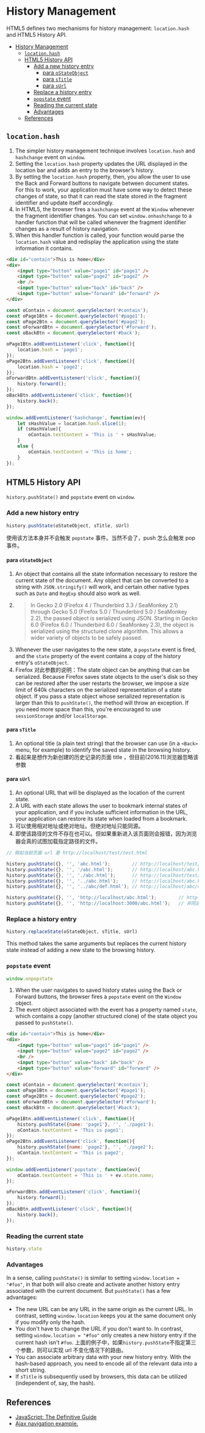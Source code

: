 # History Management

HTML5 defines two mechanisms for history management: `location.hash` and HTML5 History API.


<!-- TOC -->

- [History Management](#history-management)
    - [`location.hash`](#locationhash)
    - [HTML5 History API](#html5-history-api)
        - [Add a new history entry](#add-a-new-history-entry)
            - [para `oStateObject`](#para-ostateobject)
            - [para `sTitle`](#para-stitle)
            - [para `sUrl`](#para-surl)
        - [Replace a history entry](#replace-a-history-entry)
        - [`popstate` event](#popstate-event)
        - [Reading the current state](#reading-the-current-state)
        - [Advantages](#advantages)
    - [References](#references)

<!-- /TOC -->


## `location.hash`
1. The simpler history management technique involves `location.hash` and `hashchange` event on `window`.
2. Setting the `location.hash` property updates the URL displayed in the location bar and adds an entry to the browser’s history.
3. By setting the `location.hash` property, then, you allow the user to use the Back and Forward buttons to navigate between document states. For this to work, your application must have some way to detect these changes of state, so that it can read the state stored in the fragment identifier and update itself accordingly.
4. In HTML5, the browser fires a `hashchange` event at the `Window` whenever the fragment identifier changes. You can set `window.onhashchange` to a handler function that will be called whenever the fragment identifier changes as a result of history navigation.
5. When this handler function is called, your function would parse the
`location.hash` value and redisplay the application using the state information it contains.

```html
<div id="contain">This is home</div>
<div>
    <input type="button" value="page1" id="page1" />
    <input type="button" value="page2" id="page2" />
    <br />
    <input type="button" value="back" id="back" />
    <input type="button" value="forward" id="forward" />
</div>
```
```js
const oContain = document.querySelector('#contain');
const oPage1Btn = document.querySelector('#page1');
const oPage2Btn = document.querySelector('#page2');
const oForwardBtn = document.querySelector('#forward');
const oBackBtn = document.querySelector('#back');

oPage1Btn.addEventListener('click', function(){
    location.hash = 'page1';
});
oPage2Btn.addEventListener('click', function(){
    location.hash = 'page2';
});
oForwardBtn.addEventListener('click', function(){
    history.forward();
});
oBackBtn.addEventListener('click', function(){
    history.back();
});

window.addEventListener('hashchange', function(ev){
    let sHashValue = location.hash.slice(1);
    if (sHashValue){
        oContain.textContent = 'This is ' + sHashValue;
    }
    else {
        oContain.textContent = 'This is home';
    }
});
```


## HTML5 History API
`history.pushState()` and `popstate` event on `window`.

### Add a new history entry
```js
history.pushState(oStateObject, sTitle, sUrl)
```
使用该方法本身并不会触发 `popstate` 事件。当然不会了，push 怎么会触发 pop 事件。

#### para `oStateObject`
1. An object that contains all the state information necessary to restore the current state of the document. Any object that can be converted to a string with `JSON.stringify()` will work, and certain other native types such as `Date` and `RegExp` should also work as well.
2. >In Gecko 2.0 (Firefox 4 / Thunderbird 3.3 / SeaMonkey 2.1) through Gecko 5.0
(Firefox 5.0 / Thunderbird 5.0 / SeaMonkey 2.2), the passed object is serialized
 using JSON. Starting in Gecko 6.0 (Firefox 6.0 / Thunderbird 6.0 / SeaMonkey
2.3), the object is serialized using the structured clone algorithm. This
allows a wider variety of objects to be safely passed.    
3. Whenever the user navigates to the new state, a `popstate` event is fired, and the `state` property of the event contains a copy of the history entry's `oStateObject`.
4. Firefox 对此参数的说明：The state object can be anything that can be serialized. Because Firefox saves state objects to the user's disk so they can be restored after the user restarts the browser, we impose a size limit of 640k characters on the serialized representation of a state object. If you pass a state object whose serialized representation is larger than this to `pushState()`, the method will throw an exception. If you need more space than this, you're encouraged to use `sessionStorage` and/or `localStorage`.

#### para `sTitle`
1. An optional title (a plain text string) that the browser can use (in a `<Back>` menu, for example) to identify the saved state in the browsing history. 
2. 看起来是想作为新创建的历史记录的页面 title ，但目前(2016.11)浏览器忽略该参数

#### para `sUrl`
1. An optional URL that will be displayed as the location of the current state.
2. A URL with each state allows the user to bookmark internal states of your application, and if you include sufficient information in the URL, your application can restore its state when loaded from a bookmark.
3. 可以使用相对地址或绝对地址。但绝对地址只能同源。
4. 即使该路径的文件不存在也可以。但如果重新进入该页面则会报错，因为浏览器会真的试图加载指定路径的文件。

```js
// 假如当前页面 url 是 http://localhost/test/test.html

history.pushState({}, '', 'abc.html');        // http://localhost/test/abc.html
history.pushState({}, '', '/abc.html');       // http://localhost/abc.html
history.pushState({}, '', './abc.html');      // http://localhost/test/abc.html
history.pushState({}, '', '../abc.html');     // http://localhost/abc.html
history.pushState({}, '', '../abc/def.html'); // http://localhost/abc/def.html

history.pushState({}, '', 'http://localhost/abc.html');        // http://localhost/abc.html
history.pushState({}, '', 'http://localhost:3000/abc.html');   // 非同源 报错
```

### Replace a history entry
```js
history.replaceState(oStateObject, sTitle, sUrl)
```
This method takes the same arguments but replaces the current history state instead of adding a new state to the browsing history.

###  `popstate` event
```js
window.onpopstate
```
1. When the user navigates to saved history states using the Back or Forward buttons, the browser fires a `popstate` event on the `Window` object.
2. The event object associated with the event has a property named `state`, which contains a copy (another structured clone) of the state object you passed to `pushState()`.

```html
<div id="contain">This is home</div>
<div>
    <input type="button" value="page1" id="page1" />
    <input type="button" value="page2" id="page2" />
    <br />
    <input type="button" value="back" id="back" />
    <input type="button" value="forward" id="forward" />
</div>
```

```js
const oContain = document.querySelector('#contain');
const oPage1Btn = document.querySelector('#page1');
const oPage2Btn = document.querySelector('#page2');
const oForwardBtn = document.querySelector('#forward');
const oBackBtn = document.querySelector('#back');

oPage1Btn.addEventListener('click', function(){
    history.pushState({name: 'page1'}, '', './page1');
    oContain.textContent = 'This is page1';
});
oPage2Btn.addEventListener('click', function(){
    history.pushState({name: 'page2'}, '', './page2');
    oContain.textContent = 'This is page2';
});

window.addEventListener('popstate', function(ev){
    oContain.textContent = 'This is ' + ev.state.name;
});

oForwardBtn.addEventListener('click', function(){
    history.forward();
});
oBackBtn.addEventListener('click', function(){
    history.back();
});
```

### Reading the current state
```js
history.state
```

### Advantages
In a sense, calling `pushState()` is similar to setting `window.location = "#foo"`, in that both will also create and activate another history entry associated with the current document. But `pushState()` has a few advantages:
* The new URL can be any URL in the same origin as the current URL. In contrast,
setting `window.location` keeps you at the same document only if you modify only
the hash.
* You don't have to change the URL if you don't want to. In contrast, setting
`window.location = "#foo"` only creates a new history entry if the current hash
isn't `#foo`. 上面的例子中，如果`history.pushState`不指定第三个参数，则可以实现 url
不变化情况下的路由。
* You can associate arbitrary data with your new history entry. With the
hash-based approach, you need to encode all of the relevant data into a short
string.
* If `sTitle` is subsequently used by browsers, this data can be utilized
(independent of, say, the hash).


## References
* [JavaScript: The Definitive Guide](https://book.douban.com/subject/5303032/)
* [Ajax navigation example.](https://developer.mozilla.org/en-US/docs/Web/API/History_API/Example)
